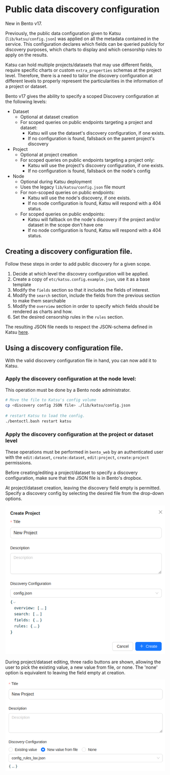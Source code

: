 # Public data discovery configuration

New in Bento v17.

Previously, the public data configuration given to Katsu (`lib/katsu/config.json`) was applied on all the metadata 
contained in the service. This configuration declares which fields can be queried publicly for discovery purposes, 
which charts to display and which censorship rules to apply on the results.

Katsu can hold multiple projects/datasets that may use different fields, require specific charts or custom
`extra_properties` schemas at the project level.
Therefore, there is a need to tailor the discovery configuration at different levels to properly represent the 
particularities in the information of a project or dataset.

Bento v17 gives the ability to specify a scoped Discovery configuration at the following levels:
-   Dataset
    -   Optional at dataset creation
    -   For scoped queries on public endpoints targeting a project and dataset:
        -   Katsu will use the dataset's discovery configuration, if one exists.
        -   If no configuration is found, fallsback on the parent project's discovery
-   Project
    -   Optional at project creation
    -   For scoped queries on public endpoints targeting a project only:
        -   Katsu will use the project's discovery configuration, if one exists.
        -   If no configuration is found, fallsback on the node's config
-   Node
    -   Optional during Katsu deployment
    -   Uses the legacy `lib/katsu/config.json` file mount
    -   For non-scoped queries on public endpoints:
        -   Katsu will use the node's discovery, if one exists.
        -   If no node configuration is found, Katsu will respond with a 404 status.
    -   For scoped queries on public endpoints:
        -   Katsu will fallback on the node's discovery if the project and/or dataset in the scope don't have one
        -   If no node configuration is found, Katsu will respond with a 404 status.


## Creating a discovery configuration file.

Follow these steps in order to add public discovery for a given scope.

1. Decide at which level the discovery configuration will be applied.
2. Create a copy of `etc/katsu.config.example.json`, use it as a base template
3. Modify the `fields` section so that it includes the fields of interest.
4. Modify the `search` section, include the fields from the previous section to make them searchable
5. Modify the `overview` section in order to specify which fields should be rendered as charts and how.
6. Set the desired censorship rules in the `rules` section.

The resulting JSON file needs to respect the JSON-schema defined in Katsu [here](https://github.com/bento-platform/katsu/blob/develop/chord_metadata_service/discovery/schemas.py).

## Using a discovery configuration file.

With the valid discovery configuration file in hand, you can now add it to Katsu.

### Apply the discovery configuration at the node level:

This operation must be done by a Bento node administrator.
```bash
# Move the file to Katsu's config volume
cp <discovery config JSON file> ./lib/katsu/config.json

# restart Katsu to load the config.
./bentoctl.bash restart katsu
```

### Apply the discovery configuration at the project or dataset level

These operations must be performed in `bento_web` by an authenticated user 
with the `edit:dataset`, `create:dataset`, `edit:project`, `create:project` permissions.

Before creating/editing a project/dataset to specify a discovery configuration, 
make sure that the JSON file is in Bento's dropbox.

At project/dataset creation, leaving the discovery field empty is permitted.
Specify a discovery config by selecting the desired file from the drop-down options.

![Specifying a discovery at project creation.](./img/discovery_proj_creation.png)

During project/dataset editing, three radio buttons are shown, allowing the user to pick the existing value,
a new value from file, or none. The 'none' option is equivalent to leaving the field empty at creation.

![Modifying the discovery when editing a project](./img/discovery_proj_edit.png)
